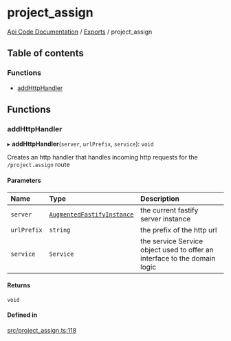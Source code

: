 # project\_assign
 
[Api Code Documentation](../README.md) / [Exports](../modules.md) / project\_assign

## Table of contents

### Functions

- [addHttpHandler](project_assign.md#addhttphandler)

## Functions

### addHttpHandler

▸ **addHttpHandler**(`server`, `urlPrefix`, `service`): `void`

Creates an http handler that handles incoming http requests for the `/project.assign` route

#### Parameters

| Name | Type | Description |
| :------ | :------ | :------ |
| `server` | [`AugmentedFastifyInstance`](../interfaces/types.AugmentedFastifyInstance.md) | the current fastify server instance |
| `urlPrefix` | `string` | the prefix of the http url |
| `service` | `Service` | the service Service object used to offer an interface to the domain logic |

#### Returns

`void`

#### Defined in

[src/project_assign.ts:118](https://github.com/openkfw/TruBudget/blob/90402cb/api/src/project_assign.ts#L118)
